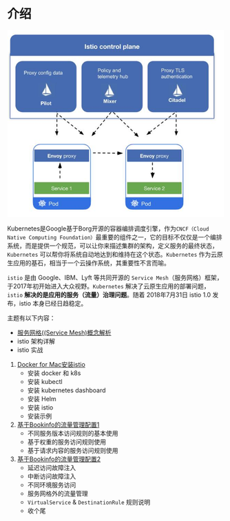 # 介绍

![Alt Image Text](images/istio_diagram.jpg "Body image")

Kubernetes是Google基于Borg开源的容器编排调度引擎，作为`CNCF（Cloud Native Computing Foundation）`最重要的组件之一，它的目标不仅仅是一个编排系统，而是提供一个规范，可以让你来描述集群的架构，定义服务的最终状态，`Kubernetes` 可以帮你将系统自动地达到和维持在这个状态。`Kubernetes` 作为云原生应用的基石，相当于一个云操作系统，其重要性不言而喻。

`istio` 是由 Google、IBM、Lyft 等共同开源的 `Service Mesh`（服务网格）框架，于2017年初开始进入大众视野。`Kubernetes` 解决了云原生应用的部署问题，`istio` **解决的是应用的服务（流量）治理问题**。随着 2018年7月31日 istio 1.0 发布，istio 本身已经日趋稳定。

主题有以下内容：

* [服务网格((Service Mesh)概念解析](0Service_Mesh.md)
* istio 架构详解
* istio 实战

1. [Docker for Mac安装istio](1Istio_install_docker.md)
   * 安装 docker 和 k8s
   * 安装 kubectl
   * 安装 kubernetes dashboard
   * 安装 Helm
   * 安装 istio
   * 安装示例 
2. [基于Bookinfo的流量管理配置1](2BookInfo_1.md)
   * 不同服务版本访问规则的基本使用
   * 基于权重的服务访问规则使用
   * 基于请求内容的服务访问规则使用
3. [基于Bookinfo的流量管理配置2](3BookInfo_2.md)
   * 延迟访问故障注入
   * 中断访问故障注入
   * 不同环境服务访问
   * 服务网格外的流量管理
   * `VirtualService` & `DestinationRule` 规则说明
   * 收个尾